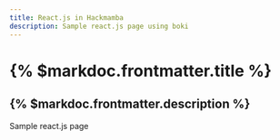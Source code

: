 ```yaml
---
title: React.js in Hackmamba
description: Sample react.js page using boki
---
```


# {% $markdoc.frontmatter.title %}

## {% $markdoc.frontmatter.description %}

Sample react.js page
